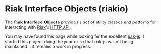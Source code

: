# Riak Interface Objects (riakio)

The **Riak Interface Objects** provides a set of utility classes and patterns for interacting with [Riak](http://docs.basho.com/riak/latest/)'s [HTTP API](http://docs.basho.com/riak/latest/references/apis/http/).

You may have found this page while looking for the excellent [riak-js](http://riak-js.org/). I started this project duing the year or so that riak-js wasn't being maintained... it remains a work in progress.